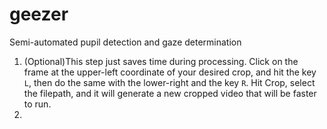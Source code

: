 # geezer
Semi-automated pupil detection and gaze determination

1. (Optional)This step just saves time during processing. Click on the frame at the upper-left coordinate of your desired crop, and hit the key `L`, then do the same with the lower-right and the key `R`. Hit Crop, select the filepath, and it will generate a new cropped video that will be faster to run.
2. 

